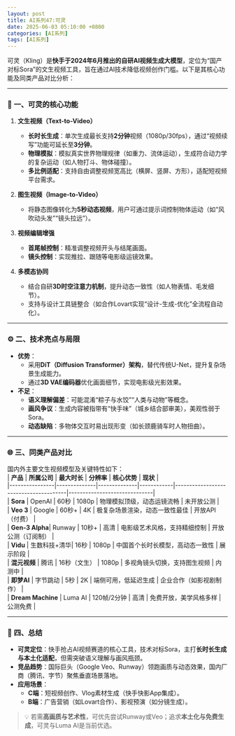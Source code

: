 ```yaml
---
layout: post
title: AI系列47:可灵
date: 2025-06-03 05:10:00 +0800
categories: [AI系列]
tags: [AI系列]
---
```

可灵（Kling）是**快手于2024年6月推出的自研AI视频生成大模型**，定位为“国产对标Sora”的文生视频工具，旨在通过AI技术降低视频创作门槛。以下是其核心功能及同类产品对比分析：

---

### 🎥 **一、可灵的核心功能**
1. **文生视频（Text-to-Video）**  
   - **长时长生成**：单次生成最长支持**2分钟**视频（1080p/30fps），通过“视频续写”功能可延长至**3分钟**。  
   - **物理模拟**：模拟真实世界物理规律（如重力、流体运动），生成符合动力学的复杂运动（如人物打斗、物体碰撞）。  
   - **多比例适配**：支持自由调整视频宽高比（横屏、竖屏、方形），适配短视频平台需求。  

2. **图生视频（Image-to-Video）**  
   - 将静态图像转化为**5秒动态视频**，用户可通过提示词控制物体运动（如“风吹动头发”“镜头拉远”）。  

3. **视频编辑增强**  
   - **首尾帧控制**：精准调整视频开头与结尾画面。  
   - **镜头控制**：实现推拉、跟随等电影级运镜效果。  

4. **多模态协同**  
   - 结合自研**3D时空注意力机制**，提升动态一致性（如人物表情、毛发细节）。  
   - 支持与设计工具链整合（如合作Lovart实现“设计-生成-优化”全流程自动化）。  

---

### ⚙️ **二、技术亮点与局限**
- **优势**：  
  - 采用**DiT（Diffusion Transformer）架构**，替代传统U-Net，提升复杂场景生成能力。  
  - 通过**3D VAE编码器**优化画面细节，实现电影级光影效果。  
- **不足**：  
  - **语义理解偏差**：可能混淆“粽子与水饺”“人类与动物”等概念。  
  - **画风争议**：生成内容被指带有“快手味”（城乡结合部审美），美观性弱于Sora。  
  - **动态缺陷**：多物体交互时易出现形变（如长颈鹿骑车时人物扭曲）。  

---

### 🌐 **三、同类产品对比**
国内外主要文生视频模型及关键特性如下：  
| **产品**       | **所属公司** | **最大时长** | **分辨率** | **核心优势**                          | **现状**                     |  
|----------------|--------------|--------------|------------|---------------------------------------|------------------------------|  
| **Sora**       | OpenAI       | 60秒         | 1080p      | 物理模拟顶级，动态运镜流畅            | 未开放公测                   |  
| **Veo 3**      | Google       | 60秒+        | 4K         | 极复杂场景渲染，动态一致性最佳        | 开放API（付费） |  
| **Gen-3 Alpha**| Runway       | 10秒+        | 高清       | 电影级艺术风格，支持精细控制          | 开放公测（订阅制） |  
| **Vidu**       | 生数科技+清华| 16秒         | 1080p      | 中国首个长时长模型，高动态一致性      | 展示阶段     |  
| **混元视频**   | 腾讯         | 16秒（文生） | 1080p      | 多视角镜头切换，支持图生视频          | 内测中       |  
| **即梦AI**     | 字节跳动     | 5秒          | 2K         | 端侧可用，低延迟生成                  | 企业合作（如影视剧制作） |  
| **Dream Machine** | Luma AI   | 120帧/2分钟  | 高清       | 免费开放，美学风格多样                | 公测免费     |  

---

### 💎 **四、总结**  
- **可灵定位**：快手抢占AI视频赛道的核心工具，技术对标Sora，主打**长时长生成与本土化适配**，但需突破语义理解与画风瓶颈。  
- **竞品趋势**：国际巨头（Google Veo、Runway）领跑画质与动态效果，国内厂商（腾讯、字节）聚焦垂直场景落地。  
- **应用场景**：  
  - **C端**：短视频创作、Vlog素材生成（快手快影App集成）。  
  - **B端**：广告营销（如Lovart合作）、影视预演（如分镜生成）。  

> 💡 若需**高画质与艺术性**，可优先尝试Runway或Veo；追求**本土化与免费生成**，可灵与Luma AI是当前优选。


